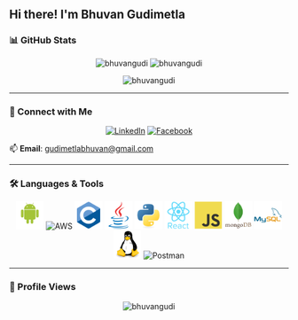 ## Hi there! I'm Bhuvan Gudimetla 

### 📊 GitHub Stats
<p align="center">
  <img src="https://github-readme-stats.vercel.app/api?username=bhuvangudi&show_icons=true&theme=radical" alt="bhuvangudi" width="48%" height="200"/>
  <img src="https://github-readme-streak-stats.herokuapp.com/?user=bhuvangudi&theme=radical" alt="bhuvangudi" width="48%" height="200"/>
</p>
<p align="center">
  <img src="https://github-readme-stats.vercel.app/api/top-langs?username=bhuvangudi&show_icons=true&locale=en&layout=compact&theme=radical" alt="bhuvangudi" width="48%"/>
</p>

---

### 🔗 Connect with Me
<p align="center">
  <a href="https://linkedin.com/in/gudimetlabhuvan" target="_blank"><img src="https://raw.githubusercontent.com/rahuldkjain/github-profile-readme-generator/master/src/images/icons/Social/linked-in-alt.svg" alt="LinkedIn" height="30" width="40"/></a>
  <a href="https://fb.com/gudimetlabhuvan" target="_blank"><img src="https://raw.githubusercontent.com/rahuldkjain/github-profile-readme-generator/master/src/images/icons/Social/facebook.svg" alt="Facebook" height="30" width="40"/></a>
  
  📫 **Email**: [gudimetlabhuvan@gmail.com](mailto:gudimetlabhuvan@gmail.com)
</p>

---

### 🛠️ Languages & Tools
<p align="center">
  <img src="https://raw.githubusercontent.com/devicons/devicon/master/icons/android/android-original-wordmark.svg" alt="Android" width="50" height="50"/>
  <img src="https://raw.githubusercontent.com/devicons/devicon/master/icons/aws/aws-original-wordmark.svg" alt="AWS" width="50" height="50"/>
  <img src="https://raw.githubusercontent.com/devicons/devicon/master/icons/c/c-original.svg" alt="C" width="50" height="50"/>
  <img src="https://raw.githubusercontent.com/devicons/devicon/master/icons/java/java-original.svg" alt="Java" width="50" height="50"/>
  <img src="https://raw.githubusercontent.com/devicons/devicon/master/icons/python/python-original.svg" alt="Python" width="50" height="50"/>
  <img src="https://raw.githubusercontent.com/devicons/devicon/master/icons/react/react-original-wordmark.svg" alt="React" width="50" height="50"/>
  <img src="https://raw.githubusercontent.com/devicons/devicon/master/icons/javascript/javascript-original.svg" alt="JavaScript" width="50" height="50"/>
  <img src="https://raw.githubusercontent.com/devicons/devicon/master/icons/mongodb/mongodb-original-wordmark.svg" alt="MongoDB" width="50" height="50"/>
  <img src="https://raw.githubusercontent.com/devicons/devicon/master/icons/mysql/mysql-original-wordmark.svg" alt="MySQL" width="50" height="50"/>
  <img src="https://raw.githubusercontent.com/devicons/devicon/master/icons/linux/linux-original.svg" alt="Linux" width="50" height="50"/>
  <img src="https://www.vectorlogo.zone/logos/getpostman/getpostman-icon.svg" alt="Postman" width="50" height="50"/>
</p>

---

### 👀 Profile Views
<p align="center">
  <img src="https://komarev.com/ghpvc/?username=bhuvangudi&label=Profile%20views&color=0e75b6&style=flat" alt="bhuvangudi" />
</p>
